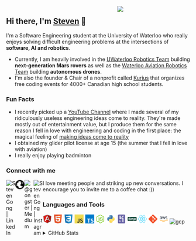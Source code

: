 <img align="right" src="https://media.giphy.com/media/xTiTnA6KByRzAnnEwE/giphy.gif" width="200"/>

## Hi there, I'm [Steven][website] 👋
I'm a Software Engineering student at the University of Waterloo who really enjoys solving difficult engineering problems at the intersections of **software, AI and robotics**. 
- Currently, I am heavily involved in the [UWaterloo Robotics Team][UWRT] building **next-generation Mars rovers** as well as the [Waterloo Aviation Robotics Team][WARG] building **autonomous drones**. 
- I'm also the founder & Chair of a nonprofit called [Kurius][kurius] that organizes free coding events for 4000+ Canadian high school students.

### Fun Facts
- I recently picked up a [YouTube Channel](https://www.youtube.com/stevengongg) where I made several of my ridiculously useless engineering ideas come to reality. They're made mostly out of entertainment value, but I produce them for the same reason I fell in love with engineering and coding in the first place: the magical feeling of [making ideas come to reality](https://docs.google.com/document/d/1Q_hAr2AxWA0j70oE5lXOOKsSky58pvikEqjYzZjDK44/edit?usp=sharing)
- I obtained my glider pilot license at age 15 (the summer that I fell in love with aviation)
- I really enjoy playing badminton

### Connect with me 
[<img align="left" alt="Steven Gong | LinkedIn" width="25" src="https://cdn.jsdelivr.net/npm/simple-icons@v3/icons/linkedin.svg" />][linkedin]
[<img align="left" alt="stevengong.me" width="25" src="https://raw.githubusercontent.com/iconic/open-iconic/master/svg/globe.svg" />][website]
[<img align="left" alt="@gongster | Medium" width="25" src="https://cdn.jsdelivr.net/npm/simple-icons@v3/icons/medium.svg" />][medium]
[<img align="left" alt="Steven Gong | Instagram" width="25" src="https://cdn.jsdelivr.net/npm/simple-icons@v3/icons/instagram.svg" />][instagram]
I love meeting people and striking up new conversations. I encourage you to invite me to a coffee chat :))
<br />

### Languages and Tools
<p align="left">
<img src="https://raw.githubusercontent.com/devicons/devicon/master/icons/angularjs/angularjs-original.svg" alt="angular-js" width="25" height="25" />
<img src="https://raw.githubusercontent.com/devicons/devicon/master/icons/html5/html5-original.svg" alt="html" width="25" height="25" />
<img src="https://raw.githubusercontent.com/devicons/devicon/master/icons/css3/css3-original.svg" alt="css3" width="25" height="25" />
<img src="https://raw.githubusercontent.com/devicons/devicon/master/icons/javascript/javascript-original.svg" alt="javascript" width="25" height="25" />
<img src="https://raw.githubusercontent.com/devicons/devicon/master/icons/typescript/typescript-original.svg" alt="typescript" width="25" height="25" />
<img src="https://raw.githubusercontent.com/devicons/devicon/master/icons/nodejs/nodejs-original.svg" alt="nodejs" width="25" height="25" />
<img src="https://raw.githubusercontent.com/devicons/devicon/master/icons/python/python-original.svg" alt="python" width="25" height="25" />
<img src="https://raw.githubusercontent.com/devicons/devicon/master/icons/heroku/heroku-plain.svg" alt="heroku" width="25" height="25" />
<img src="https://raw.githubusercontent.com/devicons/devicon/master/icons/django/django-original.svg" alt="django" width="25" height="25" />
<img src="https://raw.githubusercontent.com/devicons/devicon/master/icons/react/react-original.svg" alt="react" width="25" height="25" />
<img src="https://raw.githubusercontent.com/devicons/devicon/master/icons/git/git-original.svg" alt="react" width="25" height="25" />
<img src="https://raw.githubusercontent.com/github/explore/80688e429a7d4ef2fca1e82350fe8e3517d3494d/topics/aws/aws.png" alt="aws" width="25" height="25" />
<img src="https://www.vectorlogo.zone/logos/google_cloud/google_cloud-icon.svg" alt="gcp" width="25" height="25" />
</p>

<details>
  <summary>GitHub Stats</summary>
  <p align="center">
    <img alt="Gongsta's GitHub Stats" src="https://github-readme-stats.vercel.app/api?username=gongsta&show_icons=true&hide_border=true" />
  </p>

</details>

[website]: https://stevengong.me
[kurius]: https://kurius.ca
[UWRT]: https://www.uwaterloorobotics.com/
[WARG]: https://github.com/UWARG/ZeroPilot-SW

[medium]: https://medium.com/@gongster
[instagram]: https://instagram.com/stevengongg
[linkedin]: https://linkedin.com/in/gong-steven
